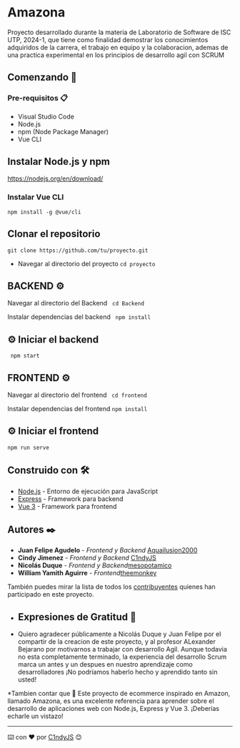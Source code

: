 # Amazona
Proyecto desarrollado durante la materia de Laboratorio de Software de ISC UTP, 2024-1, que tiene como finalidad demostrar los conocimientos adquiridos de la carrera, el trabajo en equipo y la colaboracion, ademas de una practica experimental en los principios de desarrollo agil con SCRUM 

## Comenzando 🚀
### Pre-requisitos 📋
- Visual Studio Code 
- Node.js
- npm (Node Package Manager)
- Vue CLI

## Instalar Node.js y npm
   https://nodejs.org/en/download/

### Instalar Vue CLI
``` npm install -g @vue/cli ```

## Clonar el repositorio
``` git clone https://github.com/tu/proyecto.git ```

- Navegar al directorio del proyecto
``` cd proyecto ```

##  BACKEND ⚙️
Navegar al directorio del Backend
```  cd Backend ``` 

Instalar dependencias del backend
```  npm install ``` 

##  ⚙️ Iniciar el backend
```  npm start ``` 

##  FRONTEND ⚙️

Navegar al directorio del frontend
```  cd frontend ``` 

Instalar dependencias del frontend
``` npm install ``` 

##  ⚙️ Iniciar el frontend
``` npm run serve ``` 

## Construido con 🛠️

* [Node.js](https://nodejs.org/) - Entorno de ejecución para JavaScript
* [Express](https://expressjs.com/) - Framework para backend
* [Vue 3](https://vuejs.org/) - Framework para frontend
   
## Autores ✒️

* **Juan Felipe Agudelo** - *Frontend y Backend* [Aquailusion2000](https://github.com/Aquailusion2000)
* **Cindy Jimenez** - *Frontend y Backend* [C1ndyJS](https://github.com/C1ndyJS)
* **Nicolás Duque** - *Frontend y Backend*[mesopotamico](https://github.com/mesopotamico)
* **William Yamith Aguirre** - *Frontend*[theemonkey](https://github.com/theemonkey)

También puedes mirar la lista de todos los [contribuyentes](https://github.com/C1ndyJS/Amazona/graphs/contributors) quienes han participado en este proyecto. 

* ## Expresiones de Gratitud 🎁

* Quiero agradecer públicamente a Nicolás Duque y Juan Felipe por el compartir de la creacion de este proyecto, y al profesor ALexander Bejarano por motivarnos a trabajar con desarrollo Agil. Aunque todavia no esta completamente terminado, la experiencia del desarrollo Scrum marca un antes y un despues en nuestro aprendizaje como desarrolladores ¡No podríamos haberlo hecho y aprendido tanto sin usted!
  
*Tambien contar que 📢 Este proyecto de ecommerce inspirado en Amazon, llamado Amazona, es una excelente referencia para aprender sobre el desarrollo de aplicaciones web con Node.js, Express y Vue 3. ¡Deberías echarle un vistazo!
  
---
⌨️ con ❤️ por [C1ndyJS](https://github.com/C1ndyJS) 😊
